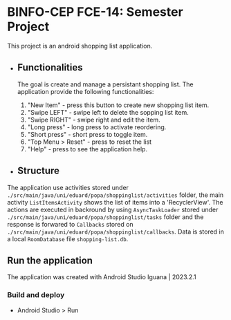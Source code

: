 # BINFO-CEP FCE-14: Semester Project

This project is an android shopping list application.

- ## Functionalities

  The goal is create and manage a persistant shopping list. The application provide the following functionalities:

  1. "New Item" - press this button to create new shopping list item.
  2. "Swipe LEFT" - swipe left to delete the sopping list item.
  3. "Swipe RIGHT" - swipe right and edit the item.
  4. "Long press" - long press to activate reordering.
  5. "Short press" - short press to toggle item.
  6. "Top Menu > Reset" - press to reset the list
  7. "Help" - press to see the application help.

- ## Structure

The application use activities stored under `./src/main/java/uni/eduard/popa/shoppinglist/activities` folder, the main activity `ListItemsActivity` shows
the list of items into a 'RecyclerView'. The actions are executed in backround by using `AsyncTaskLoader` stored under `./src/main/java/uni/eduard/popa/shoppinglist/tasks`
folder and the response is forwared to `Callbacks` stored on `./src/main/java/uni/eduard/popa/shoppinglist/callbacks`.
Data is stored in a local `RoomDatabase` file `shopping-list.db`.

## Run the application

The application was created with Android Studio Iguana | 2023.2.1

### Build and deploy

- Android Studio > Run
